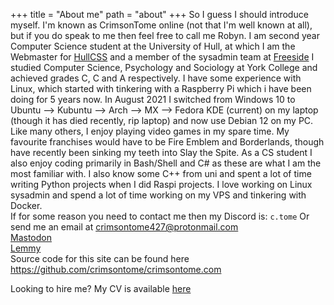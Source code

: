 +++
title = "About me"
path = "about"
+++
So I guess I should introduce myself. I'm known as CrimsonTome online (not that I'm well known at all), but if you do speak to me then feel free to call me Robyn.
I am second year Computer Science student at the University of Hull, at which I am the Webmaster for [HullCSS](https://hullcss.org) and a member of the sysadmin team at [Freeside](https://freeside.co.uk)
I studied Computer Science, Psychology and Sociology at York College and achieved grades C, C and A respectively.
I have some experience with Linux, which started with tinkering with a Raspberry Pi which i have been doing for 5 years now. In August 2021 I switched from Windows 10 to Ubuntu --> Kubuntu --> Arch --> MX --> Fedora KDE (current) on my laptop (though it has died recently, rip laptop) and now use Debian 12 on my PC.
Like many others, I enjoy playing video games in my spare time. My favourite franchises would have to be Fire Emblem and Borderlands, though have recently been sinking my teeth into Slay the Spite. As a CS student I also enjoy coding primarily in Bash/Shell and C# as these are what I am the most familiar with. I also know some C++ from uni and spent a lot of time writing Python projects when I did Raspi projects. I love working on Linux sysadmin and spend a lot of time working on my VPS and tinkering with Docker.  
If for some reason you need to contact me then my Discord is: `c.tome`
Or send me an email at <crimsontome427@protonmail.com>
<br>
<a rel="me" href="https://noc.social/@crimsontome427">Mastodon</a>
<br>
[Lemmy](lemmy.blahaj.zone/u/crimson_kitsune)
<br>
Source code for this site can be found here <https://github.com/crimsontome/crimsontome.com>

Looking to hire me? My CV is available [here](/img/rccv-01-06-23.pdf)
